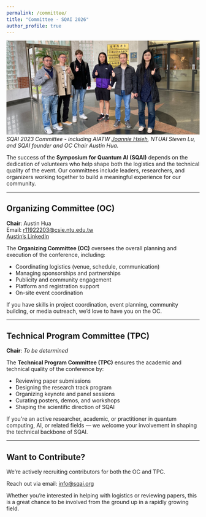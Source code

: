 ```yaml
---
permalink: /committee/
title: "Committee - SQAI 2026"
author_profile: true
---
```


![SQAI 2023 Committee](/images/sqaicommittee.jpg)
*SQAI 2023 Committee - including AIATW [Joannie Hsieh](https://www.facebook.com/joanniehsieh), NTUAI Steven Lu, and SQAI founder and OC Chair Austin Hua.*

The success of the **Symposium for Quantum AI (SQAI)** depends on the dedication of volunteers who help shape both the logistics and the technical quality of the event. Our committees include leaders, researchers, and organizers working together to build a meaningful experience for our community.

---

## Organizing Committee (OC)

**Chair**: Austin Hua  
Email: [r11922203@csie.ntu.edu.tw](mailto:r11922203@csie.ntu.edu.tw)  
[Austin’s LinkedIn](https://www.linkedin.com/in/austin-hua/)  

The **Organizing Committee (OC)** oversees the overall planning and execution of the conference, including:

- Coordinating logistics (venue, schedule, communication)
- Managing sponsorships and partnerships
- Publicity and community engagement
- Platform and registration support
- On-site event coordination

If you have skills in project coordination, event planning, community building, or media outreach, we’d love to have you on the OC.

---

## Technical Program Committee (TPC)

**Chair**: *To be determined*

The **Technical Program Committee (TPC)** ensures the academic and technical quality of the conference by:

- Reviewing paper submissions
- Designing the research track program
- Organizing keynote and panel sessions
- Curating posters, demos, and workshops
- Shaping the scientific direction of SQAI

If you're an active researcher, academic, or practitioner in quantum computing, AI, or related fields — we welcome your involvement in shaping the technical backbone of SQAI.

---

## Want to Contribute?

We’re actively recruiting contributors for both the OC and TPC.

Reach out via email: [info@sqai.org](mailto:info@sqai.org)  

Whether you’re interested in helping with logistics or reviewing papers, this is a great chance to be involved from the ground up in a rapidly growing field.

<!-- 请根据实际情况补充和修改名单及职务 -->
